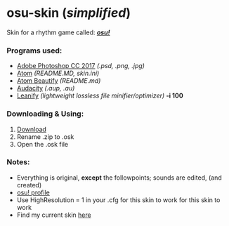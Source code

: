 # osu-skin (_simplified_)

Skin for a rhythm game called: [**_osu!_**](https://new.ppy.sh/forum)

### Programs used:

-   [Adobe Photoshop CC 2017](http://www.adobe.com/ca/products/photoshop.html) _(.psd, .png, .jpg)_
-   [Atom](https://github.com/atom/atom) _(README.MD, skin.ini)_
-   [Atom Beautify](https://github.com/Glavin001/atom-beautify) _(README.md)_
-   [Audacity](http://gaclrecords.org.uk/win-nightly/) _(.aup, .au)_
-   [Leanify](https://github.com/JayXon/Leanify) _(lightweight lossless file minifier/optimizer)_ **-i 100**

### Downloading & Using:

1.  [Download](https://github.com/Hextical/osu-skin/archive/master.zip)
2.  Rename .zip to .osk
3.  Open the .osk file

### Notes:

-   Everything is original, **except** the followpoints; sounds are edited, (and created)
-   [osu! profile](https://new.ppy.sh/u/4329514#osu)
-   Use HighResolution = 1 in your .cfg for this skin to work for this skin to work
-   Find my current skin [here](https://github.com/Hextical/current-skin)
